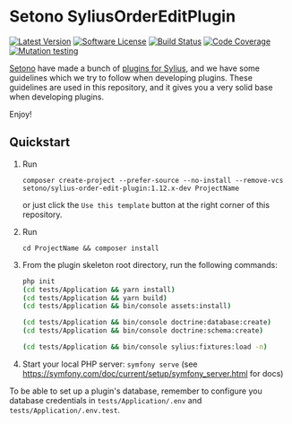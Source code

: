 # Setono SyliusOrderEditPlugin

[![Latest Version][ico-version]][link-packagist]
[![Software License][ico-license]](LICENSE)
[![Build Status][ico-github-actions]][link-github-actions]
[![Code Coverage][ico-code-coverage]][link-code-coverage]
[![Mutation testing][ico-infection]][link-infection]

[Setono](https://setono.com) have made a bunch of [plugins for Sylius](https://github.com/Setono?q=plugin&sort=stargazers), and we have some guidelines
which we try to follow when developing plugins. These guidelines are used in this repository, and it gives you a very
solid base when developing plugins.

Enjoy! 

## Quickstart

1. Run
    ```shell
    composer create-project --prefer-source --no-install --remove-vcs setono/sylius-order-edit-plugin:1.12.x-dev ProjectName
    ``` 
    or just click the `Use this template` button at the right corner of this repository.
2. Run
   ```shell
   cd ProjectName && composer install
   ```
3. From the plugin skeleton root directory, run the following commands:

    ```bash
    php init
    (cd tests/Application && yarn install)
    (cd tests/Application && yarn build)
    (cd tests/Application && bin/console assets:install)
    
    (cd tests/Application && bin/console doctrine:database:create)
    (cd tests/Application && bin/console doctrine:schema:create)
   
    (cd tests/Application && bin/console sylius:fixtures:load -n)
    ```
   
4. Start your local PHP server: `symfony serve` (see https://symfony.com/doc/current/setup/symfony_server.html for docs)

To be able to set up a plugin's database, remember to configure you database credentials in `tests/Application/.env` and `tests/Application/.env.test`.

[ico-version]: https://poser.pugx.org/setono/sylius-order-edit-plugin/v/stable
[ico-license]: https://poser.pugx.org/setono/sylius-order-edit-plugin/license
[ico-github-actions]: https://github.com/Setono/SyliusOrderEditPlugin/workflows/build/badge.svg
[ico-code-coverage]: https://codecov.io/gh/Setono/SyliusOrderEditPlugin/branch/1.12.x/graph/badge.svg
[ico-infection]: https://img.shields.io/endpoint?style=flat&url=https%3A%2F%2Fbadge-api.stryker-mutator.io%2Fgithub.com%2FSetono%2FSyliusPluginSkeleton%2F1.12.x

[link-packagist]: https://packagist.org/packages/setono/sylius-order-edit-plugin
[link-github-actions]: https://github.com/Setono/SyliusOrderEditPlugin/actions
[link-code-coverage]: https://codecov.io/gh/Setono/SyliusOrderEditPlugin
[link-infection]: https://dashboard.stryker-mutator.io/reports/github.com/Setono/SyliusOrderEditPlugin/1.12.x
